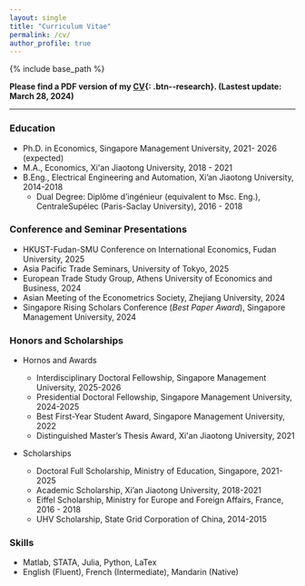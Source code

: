 ```yaml
---
layout: single
title: "Curriculum Vitae"
permalink: /cv/
author_profile: true
---
```


{% include base_path %}

**Please find a PDF version of my [CV](https://tong-ni.github.io/files/CV_20240328.pdf){: .btn--research}. (Lastest update: March 28, 2024)**

------
### Education
- Ph.D. in Economics, Singapore Management University, 2021- 2026 (expected)
- M.A., Economics, Xi'an Jiaotong University, 2018 - 2021
- B.Eng., Electrical Engineering and Automation, Xi’an Jiaotong University, 2014-2018
  - Dual Degree: Diplôme d’ingénieur (equivalent to Msc. Eng.), CentraleSupélec (Paris-Saclay University), 2016 - 2018

### Conference and Seminar Presentations
- HKUST-Fudan-SMU Conference on International Economics, Fudan University, 2025
- Asia Pacific Trade Seminars, University of Tokyo, 2025
- European Trade Study Group, Athens University of Economics and Business, 2024
- Asian Meeting of the Econometrics Society, Zhejiang University, 2024
- Singapore Rising Scholars Conference (_Best Paper Award_), Singapore Management University, 2024

### Honors and Scholarships
- Hornos and Awards
  - Interdisciplinary Doctoral Fellowship, Singapore Management University, 2025-2026
  - Presidential Doctoral Fellowship, Singapore Management University, 2024-2025
  - Best First-Year Student Award, Singapore Management University, 2022
  - Distinguished Master’s Thesis Award, Xi'an Jiaotong University, 2021
 
- Scholarships
  - Doctoral Full Scholarship, Ministry of Education, Singapore, 2021-2025
  - Academic Scholarship, Xi’an Jiaotong University, 2018-2021
  - Eiffel Scholarship, Ministry for Europe and Foreign Affairs, France, 2016 - 2018
  - UHV Scholarship, State Grid Corporation of China, 2014-2015

### Skills
- Matlab, STATA, Julia, Python, LaTex
- English (Fluent), French (Intermediate), Mandarin (Native)

